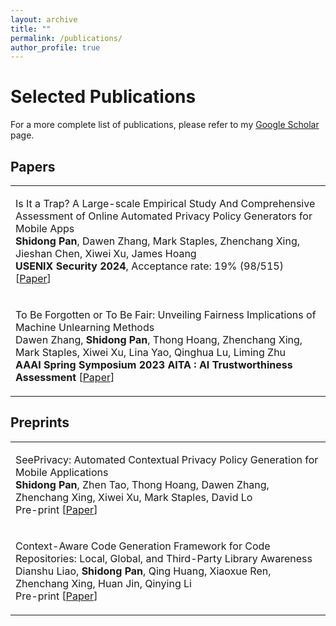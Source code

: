 ```yaml
---
layout: archive
title: ""
permalink: /publications/
author_profile: true
---
```


<style>
table.imgtable, table.imgtable td{
  /* height: auto; */
  /* text-align: left; */
}

</style>

# <i class="fa fa-fw fa-copy"></i> Selected Publications

For a more complete list of publications, please refer to my <a href="https://scholar.google.com.au/citations?user=IPz6ilYAAAAJ&hl=en">Google Scholar</a> page.

## Papers

<table class='imgtable'>
  <tr>
    <td align="left">
      <p>
        Is It a Trap? A Large-scale Empirical Study And Comprehensive Assessment of Online Automated Privacy Policy Generators for Mobile Apps<br>
        <b>Shidong Pan</b>, Dawen Zhang, Mark Staples, Zhenchang Xing, Jieshan Chen, Xiwei Xu, James Hoang<br>
        <b>USENIX Security 2024</b>, Acceptance rate: 19% (98/515)
        [<a href="https://arxiv.org/abs/2305.03271">Paper</a>]
      </p>
    </td>
  </tr>
  <tr>
    <td align="left">
      <p>
        To Be Forgotten or To Be Fair: Unveiling Fairness Implications of Machine Unlearning Methods<br>
        Dawen Zhang, <b>Shidong Pan</b>, Thong Hoang, Zhenchang Xing, Mark Staples, Xiwei Xu, Lina Yao, Qinghua Lu, Liming Zhu<br>
        <b>AAAI Spring Symposium 2023 AITA : AI Trustworthiness Assessment</b>        
        [<a href="https://arxiv.org/abs/2302.03350">Paper</a>]
      </p>
    </td>
  </tr>
</table>

## Preprints

<table class='imgtable'>
  <tr>
    <td align="left">
      <p>
        SeePrivacy: Automated Contextual Privacy Policy Generation for Mobile Applications<br>
        <b>Shidong Pan</b>, Zhen Tao, Thong Hoang, Dawen Zhang, Zhenchang Xing, Xiwei Xu, Mark Staples, David Lo<br>
        Pre-print
        [<a href="https://arxiv.org/abs/2307.01691">Paper</a>]
      </p>
    </td>
  </tr>
    <tr>
    <td align="left">
      <p>
        Context-Aware Code Generation Framework for Code Repositories: Local, Global, and Third-Party Library Awareness<br>
        Dianshu Liao, <b>Shidong Pan</b>, Qing Huang, Xiaoxue Ren, Zhenchang Xing, Huan Jin, Qinying Li<br>
        Pre-print
        [<a href="https://arxiv.org/abs/2312.05772">Paper</a>]
      </p>
    </td>
  </tr>
</table>


